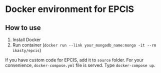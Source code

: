 Docker environment for EPCIS
============================

## How to use
1. Install Docker
2. Run container (`docker run --link your_mongodb_name:mongo -it --rm ikasty/epcis`)

If you have custom code for EPCIS, add it to `source` folder. For your convenience, `docker-compose.yml` file is served. Type `docker-compose up`.
